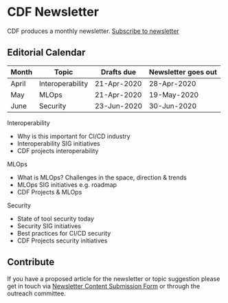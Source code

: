 # CDF Newsletter

CDF produces a monthly newsletter. [Subscribe to newsletter](https://cd.foundation/stay-connected/)

## Editorial Calendar
| Month | Topic | Drafts due | Newsletter goes out |
| ----- | ----- | ---------- | ------------------- |
| April | Interoperability | 21-Apr-2020 | 28-Apr-2020 |
| May | MLOps | 21-Apr-2020 | 19-May-2020 | 26-May-2020 |
| June | Security | 23-Jun-2020 | 30-Jun-2020 |

Interoperability
 * Why is this important for CI/CD industry
 * Interoperability SIG initiatives
 * CDF projects interoperability
 
MLOps
 * What is MLOps? Challenges in the space, direction & trends
 * MLOps SIG initiatives e.g. roadmap
 * CDF Projects & MLOps
 
Security
 * State of tool security today
 * Security SIG initiatives 
 * Best practices for CI/CD security
 * CDF Projects security initiatives
 
 ## Contribute
 If you have a proposed article for the newsletter or topic suggestion please get in touch via [Newsletter Content Submission Form](https://forms.gle/4BR3QjZWUVrEUPub7) or through the outreach committee. 
